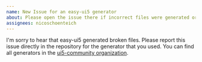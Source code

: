 ```yaml
---
name: New Issue for an easy-ui5 generator
about: Please open the issue there if incorrect files were generated or the project doesn't run as expected.
assignees: nicoschoenteich
---
```


I'm sorry to hear that easy-ui5 generated broken files. Please report this issue directly in the repository for the generator that you used. You can find all generators in the [ui5-community organization](https://github.com/orgs/ui5-community/repositories?language=&q=generator-).
